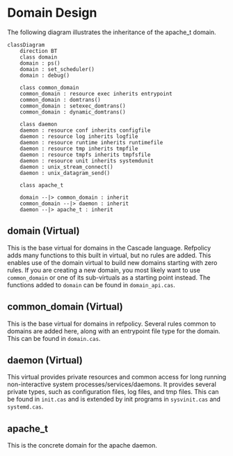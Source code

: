 # Domain Design

The following diagram illustrates the inheritance of the apache_t domain.

```mermaid
classDiagram
    direction BT
    class domain
    domain : ps()
    domain : set_scheduler()
    domain : debug()

    class common_domain
    common_domain : resource exec inherits entrypoint
    common_domain : domtrans()
    common_domain : setexec_domtrans()
    common_domain : dynamic_domtrans()

    class daemon
    daemon : resource conf inherits configfile
    daemon : resource log inherits logfile
    daemon : resource runtime inherits runtimefile
    daemon : resource tmp inherits tmpfile
    daemon : resource tmpfs inherits tmpfsfile
    daemon : resource unit inherits systemdunit
    daemon : unix_stream_connect()
    daemon : unix_datagram_send()

    class apache_t

    domain --|> common_domain : inherit
    common_domain --|> daemon : inherit
    daemon --|> apache_t : inherit
```

## domain (Virtual)

This is the base virtual for domains in the Cascade language.  Refpolicy
adds many functions to this built in virtual, but no rules are added. This
enables use of the domain virtual to build new domains starting with zero
rules. If you are creating a new domain, you most likely want to use
`common_domain` or one of its sub-virtuals as a starting point instead.
The functions added to `domain` can be found in `domain_api.cas`.

## common_domain (Virtual)

This is the base virtual for domains in refpolicy.  Several rules common
to domains are added here, along with an entrypoint file type for the domain.
This can be found in `domain.cas`.

## daemon (Virtual)

This virtual provides private resources and common access for long running
non-interactive system processes/services/daemons.  It provides several
private types, such as configuration files, log files, and tmp files.
This can be found in `init.cas` and is extended by init programs in
`sysvinit.cas` and `systemd.cas`.

## apache_t

This is the concrete domain for the apache daemon.
